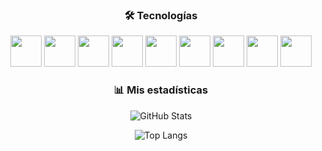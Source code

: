 <div align="center">

### 🛠️ Tecnologías  

<img src="https://cdn.jsdelivr.net/gh/devicons/devicon/icons/java/java-original.svg" width="50px"/>
<img src="https://cdn.jsdelivr.net/gh/devicons/devicon/icons/cplusplus/cplusplus-original.svg" width="50px"/>
<img src="https://cdn.jsdelivr.net/gh/devicons/devicon/icons/javascript/javascript-original.svg" width="50px"/>
<img src="https://cdn.jsdelivr.net/gh/devicons/devicon/icons/react/react-original.svg" width="50px"/>
<img src="https://cdn.jsdelivr.net/gh/devicons/devicon/icons/css3/css3-original.svg" width="50px"/>
<img src="https://cdn.jsdelivr.net/gh/devicons/devicon/icons/nodejs/nodejs-original.svg" width="50px"/>
<img src="https://cdn.jsdelivr.net/gh/devicons/devicon/icons/express/express-original.svg" width="50px"/>
<img src="https://cdn.jsdelivr.net/gh/devicons/devicon/icons/git/git-original.svg" width="50px"/>
<img src="https://cdn.jsdelivr.net/gh/devicons/devicon/icons/postman/postman-original.svg" width="50px"/>

</div>



<div align="center">

### 📊 Mis estadísticas  

![GitHub Stats](https://github-readme-stats.vercel.app/api?username=lucianoVillanuevaR&show_icons=true&theme=radical)  

![Top Langs](https://github-readme-stats.vercel.app/api/top-langs/?username=lucianoVillanuevaR&layout=compact&theme=radical)

</div>
